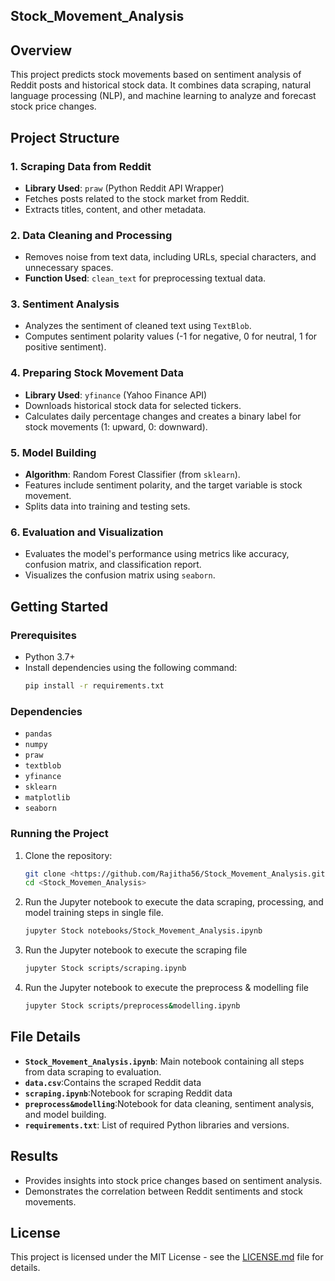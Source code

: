 ## Stock_Movement_Analysis

## Overview
This project predicts stock movements based on sentiment analysis of Reddit posts and historical stock data. It combines data scraping, natural language processing (NLP), and machine learning to analyze and forecast stock price changes.

## Project Structure

### 1. Scraping Data from Reddit
- **Library Used**: `praw` (Python Reddit API Wrapper)
- Fetches posts related to the stock market from Reddit.
- Extracts titles, content, and other metadata.

### 2. Data Cleaning and Processing
- Removes noise from text data, including URLs, special characters, and unnecessary spaces.
- **Function Used**: `clean_text` for preprocessing textual data.

### 3. Sentiment Analysis
- Analyzes the sentiment of cleaned text using `TextBlob`.
- Computes sentiment polarity values (-1 for negative, 0 for neutral, 1 for positive sentiment).

### 4. Preparing Stock Movement Data
- **Library Used**: `yfinance` (Yahoo Finance API)
- Downloads historical stock data for selected tickers.
- Calculates daily percentage changes and creates a binary label for stock movements (1: upward, 0: downward).

### 5. Model Building
- **Algorithm**: Random Forest Classifier (from `sklearn`).
- Features include sentiment polarity, and the target variable is stock movement.
- Splits data into training and testing sets.

### 6. Evaluation and Visualization
- Evaluates the model's performance using metrics like accuracy, confusion matrix, and classification report.
- Visualizes the confusion matrix using `seaborn`.

## Getting Started

### Prerequisites
- Python 3.7+
- Install dependencies using the following command:
  ```bash
  pip install -r requirements.txt
  ```

### Dependencies
- `pandas`
- `numpy`
- `praw`
- `textblob`
- `yfinance`
- `sklearn`
- `matplotlib`
- `seaborn`

### Running the Project
1. Clone the repository:
   ```bash
   git clone <https://github.com/Rajitha56/Stock_Movement_Analysis.git>
   cd <Stock_Movemen_Analysis>
   ```

2. Run the Jupyter notebook to execute the data scraping, processing, and model training steps in single file.
    ```bash
   jupyter Stock notebooks/Stock_Movement_Analysis.ipynb
   ```
3. Run the Jupyter notebook to execute the scraping file
    ```bash
   jupyter Stock scripts/scraping.ipynb
   ```
4. Run the Jupyter notebook to execute the preprocess & modelling file
    ```bash
   jupyter Stock scripts/preprocess&modelling.ipynb
   ```

## File Details
- **`Stock_Movement_Analysis.ipynb`**: Main notebook containing all steps from data scraping to evaluation.
- **`data.csv`**:Contains the scraped Reddit data
- **`scraping.ipynb`**:Notebook for scraping Reddit data
- **`preprocess&modelling`**:Notebook for data cleaning, sentiment analysis, and model building.
- **`requirements.txt`**: List of required Python libraries and versions.

## Results
- Provides insights into stock price changes based on sentiment analysis.
- Demonstrates the correlation between Reddit sentiments and stock movements.

## License

This project is licensed under the MIT License - see the [LICENSE.md](LICENSE.md) file for details.

